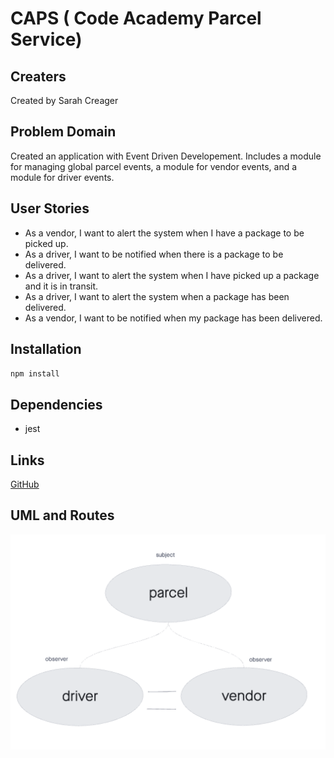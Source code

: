 # CAPS ( Code Academy Parcel Service)

## Creaters

Created by Sarah Creager

## Problem Domain
Created an application with Event Driven Developement. Includes a module for managing global parcel events, a module for vendor events, and a module for driver events.  

## User Stories

* As a vendor, I want to alert the system when I have a package to be picked up.  
* As a driver, I want to be notified when there is a package to be delivered.  
* As a driver, I want to alert the system when I have picked up a package and it is in transit.  
* As a driver, I want to alert the system when a package has been delivered.  
* As a vendor, I want to be notified when my package has been delivered.  

## Installation

`npm install`  

## Dependencies
 * jest

## Links

[GitHub](https://github.com/SarahCreager/caps.git)

## UML and Routes

![UML](./img/uml.png)
